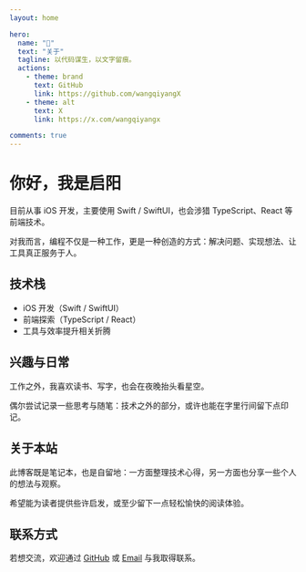```yaml
---
layout: home

hero:
  name: "🤔"
  text: "关于"
  tagline: 以代码谋生，以文字留痕。
  actions:
    - theme: brand
      text: GitHub
      link: https://github.com/wangqiyangX
    - theme: alt
      text: X
      link: https://x.com/wangqiyangx

comments: true
---
```


# 你好，我是启阳

目前从事 iOS 开发，主要使用 Swift / SwiftUI，也会涉猎 TypeScript、React 等前端技术。

对我而言，编程不仅是一种工作，更是一种创造的方式：解决问题、实现想法、让工具真正服务于人。

## 技术栈

- iOS 开发（Swift / SwiftUI）
- 前端探索（TypeScript / React）
- 工具与效率提升相关折腾

## 兴趣与日常

工作之外，我喜欢读书、写字，也会在夜晚抬头看星空。

偶尔尝试记录一些思考与随笔：技术之外的部分，或许也能在字里行间留下点印记。

## 关于本站

此博客既是笔记本，也是自留地：一方面整理技术心得，另一方面也分享一些个人的想法与观察。

希望能为读者提供些许启发，或至少留下一点轻松愉快的阅读体验。

## 联系方式

若想交流，欢迎通过 [GitHub](https://github.com/wangqiyangX) 或 [Email](mailto:wangqiyangx@gmail.com) 与我取得联系。

<Comments />
